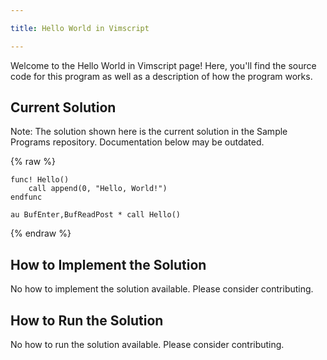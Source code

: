 ```yaml
---

title: Hello World in Vimscript

---
```


Welcome to the Hello World in Vimscript page! Here, you'll find the source code for this program as well as a description of how the program works.

## Current Solution

Note: The solution shown here is the current solution in the Sample Programs repository. Documentation below may be outdated.

{% raw %}

```Vimscript
func! Hello()
    call append(0, "Hello, World!")
endfunc

au BufEnter,BufReadPost * call Hello()

```

{% endraw %}

## How to Implement the Solution

No how to implement the solution available. Please consider contributing.

## How to Run the Solution

No how to run the solution available. Please consider contributing.